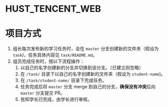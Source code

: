 # HUST_TENCENT_WEB

# 项目方式

1. 组长每次发布新的学习任务时，会在 `master` 分支创建新的文件夹（假设为 `task`)，任务具体内容见 `task/README.md`。
2. 组员完成任务时，按以下流程操作：
   1. 以自己的名字创建新的分支并切换到该分支。（已建立则忽略）
   2. 在 `/task/` 目录下以自己的名字创建新的文件夹（假设为 `student-name`)。
   3. 在 `/task/student-name/` 目录下完成任务。
   4. 任务完成后将 `master` 分支 merge 到自己的分支，**确保没有冲突**后向 `master` 分支提交 PR。
   5. 告知学长已完成，由学长进行审核。